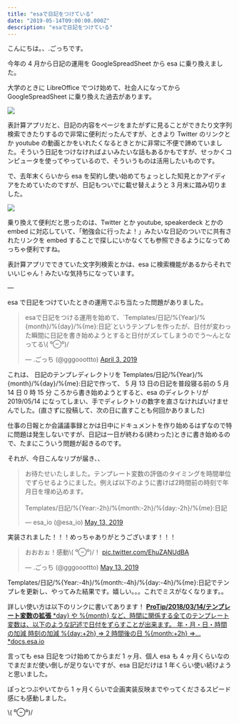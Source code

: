 ```yaml
---
title: "esaで日記をつけている"
date: "2019-05-14T09:00:00.000Z"
description: "esaで日記をつけている"
---
```


こんにちは。、.ごっちです。

今年の 4 月から日記の運用を GoogleSpreadSheet から esa に乗り換えました。

大学のときに LibreOffice でつけ始めて、社会人になってから GoogleSpreadSheet に乗り換えた過去があります。

![](https://cdn-images-1.medium.com/max/2000/1*_de_f5bBGBwwIWRD2hP4IQ.png)

表計算アプリだと、日記の内容をページをまたがずに見ることができたり文字列検索できたりするので非常に便利だったんですが、ときより Twitter のリンクとか youtube の動画とかをいれたくなるときとかに非常に不便で諦めていました。そういう日記をつけなければよいみたいな話もあるかもですが、せっかくコンピュータを使ってやっているので、そういうものは活用したいものです。

で、去年末くらいから esa を契約し使い始めてちょっとした知見とかアイディアをためていたのですが、日記もついでに載せ替えようと 3 月末に踏み切りました。

![](https://cdn-images-1.medium.com/max/2000/1*8elF5C4ancw-fL-pJtJwLg.png)

乗り換えて便利だと思ったのは、Twitter とか youtube, speakerdeck とかの embed に対応していて、「勉強会に行ったよ！」みたいな日記のついでに共有されたリンクを embed することで探しにいかなくても参照できるようになってめっちゃ便利ですね。

表計算アプリでできていた文字列検索とかは、esa に検索機能があるからそれでいいじゃん！みたいな気持ちになっています。

—

esa で日記をつけていたときの運用でぶち当たった問題がありました。

<blockquote class="twitter-tweet"><p lang="ja" dir="ltr">esaで日記をつける運用を始めて、`Templates/日記/%{Year}/%{month}/%{day}/%{me}:日記`というテンプレを作ったが、日付が変わった瞬間に日記を書き始めようとすると日付がズレてしまうのでう〜んとなってる\( ⁰⊖⁰)/</p>&mdash; .ごっち (@gggooottto) <a href="https://twitter.com/gggooottto/status/1113286862649454592?ref_src=twsrc%5Etfw">April 3, 2019</a></blockquote>

これは、 日記のテンプレディレクトリを Templates/日記/%{Year}/%{month}/%{day}/%{me}:日記で作って、 5 月 13 日の日記を普段寝る前の 5 月 14 日 0 時 15 分 ころから書き始めようとすると、esa のディレクトリが 2019/05/14 になってしまい、手でディレクトリの数字を直さなければいけませんでした。(直さずに投稿して、次の日に直すことも何回かありました)

仕事の日報とか会議議事録とかは日中にドキュメントを作り始めるはずなので特に問題は発生しないですが、日記は一日が終わる(終わった)ときに書き始めるので、たまにこういう問題が起きるのです。

それが、今日こんなリプが届き、、

<blockquote class="twitter-tweet"><p lang="ja" dir="ltr">お待たせいたしました。テンプレート変数の評価のタイミングを時間単位でずらせるようにました。例えば以下のように書けば2時間前の時刻で年月日を埋め込めます。<br><br>Templates/日記/%{Year:-2h}/%{month:-2h}/%{day:-2h}/%{me}:日記</p>&mdash; esa_io (@esa_io) <a href="https://twitter.com/esa_io/status/1127897412201107456?ref_src=twsrc%5Etfw">May 13, 2019</a></blockquote>

実装されました！！！めっちゃありがとうございます！！！

<blockquote class="twitter-tweet"><p lang="ja" dir="ltr">おおおぉ！感動\( ⁰⊖⁰)/！ <a href="https://t.co/EhuZANUdBA">pic.twitter.com/EhuZANUdBA</a></p>&mdash; .ごっち (@gggooottto) <a href="https://twitter.com/gggooottto/status/1127953833705873409?ref_src=twsrc%5Etfw">May 13, 2019</a></blockquote>

Templates/日記/%{Year:-4h}/%{month:-4h}/%{day:-4h}/%{me}:日記でテンプレを更新し、やってみた結果です。嬉しい。。。これでミスがなくなります。。

詳しい使い方は以下のリンクに書いてあります！
[**ProTip/2018/03/14/テンプレート変数の拡張** *day} や %{month} など、時間に関係する全てのテンプレート変数は、以下のような記述で日付をずらすことが出来ます。 年・月・日・時間の加減 時刻の加減 %{day:+2h} => 2 時間後の日 %{month:+2h} =>…*docs.esa.io](https://docs.esa.io/posts/254)

言っても esa 日記をつけ始めてからまだ 1 ヶ月、個人 esa も 4 ヶ月くらいなのでまだまだ使い倒しが足りないですが、esa 日記だけは 1 年くらい使い続けようと思いました。

ぽっとつぶやいてから 1 ヶ月くらいで企画実装反映までやってくださるスピード感にも感動しました。

\\( ⁰⊖⁰)/
